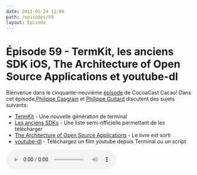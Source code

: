 ```yaml
---
date: 2011-05-24 12:00
path: /episodes/59
layout: Episode
---
```

# Épisode 59 - TermKit, les anciens SDK iOS, The Architecture of Open Source Applications et youtube-dl
<p>Bienvenue dans le cinquante-neuvième <a href="https://archive.org/download/cacaocast/cacaocast_59.mp3" title="CocoaCast Cacao Episode 59">épisode</a> de CocoaCast Cacao! Dans cet épisode,<a href="http://www.twitter.com/philippec" title="Philippe Casgrain sur Twitter">Philippe Casgrain</a> et <a href="http://www.twitter.com/philippeguitard" title="Philippe Guitard sur Twitter">Philippe Guitard</a> discutent des sujets suivants:</p>
<ul><li><a href="https://github.com/unconed/TermKit" title="TermKit">TermKit</a> - Une nouvelle génération de terminal</li>
<li><a href="http://chris-fletcher.com/2010/08/28/howto-install-iphone-sdk-2-0-3-1-for-xcode-3-2/" title="Les anciens SDKs">Les anciens SDKs</a> - Une liste semi-officielle permettant de les télécharger</li>
<li><a href="http://www.aosabook.org/" title="The Architecture of Open Source Applications">The Architecture of Open Source Applications</a> - Le livre est sorti</li>
<li><a href="http://rg3.github.com/youtube-dl/index.html" title="youtube-dl">youtube-dl</a> - Téléchargez un film youtube depuis Terminal ou un script</li>
</ul>
<p><audio controls><source src="https://archive.org/download/cacaocast/cacaocast_59.mp3" type="audio/mpeg"><source src="https://archive.org/download/cacaocast/cacaocast_59.mp3" type="audio/mp4">Votre navigateur ne supporte pas l'élément audio / Your browser does not support the audio element.</audio></p>
